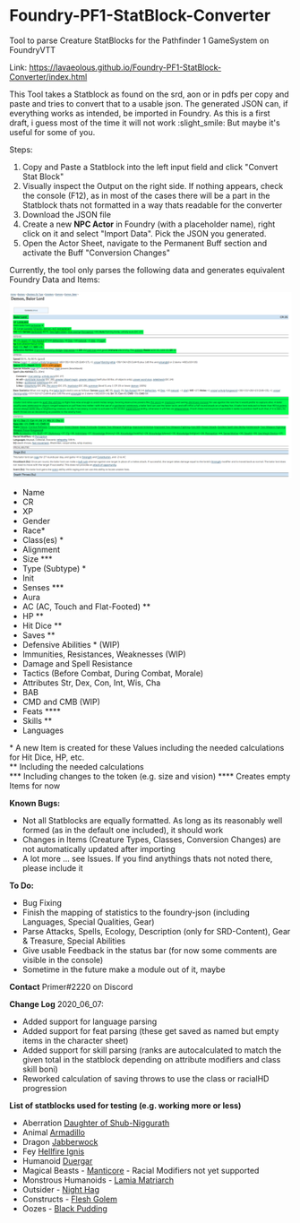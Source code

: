 # Foundry-PF1-StatBlock-Converter
Tool to parse Creature StatBlocks for the Pathfinder 1 GameSystem on FoundryVTT

Link: https://lavaeolous.github.io/Foundry-PF1-StatBlock-Converter/index.html

This Tool takes a Statblock as found on the srd, aon or in pdfs per copy and paste and tries to convert that to a usable json. The generated JSON can, if everything works as intended, be imported in Foundry. As this is a first draft, i guess most of the time it will not work :slight_smile: But maybe it's useful for some of you.

Steps:
1. Copy and Paste a Statblock into the left input field and click "Convert Stat Block"
2. Visually inspect the Output on the right side. If nothing appears, check the console (F12), as in most of the cases there will be a part in the Statblock thats not formatted in a way thats readable for the converter
3. Download the JSON file
4. Create a new **NPC Actor** in Foundry (with a placeholder name), right click on it and select "Import Data". Pick the JSON you generated.
5. Open the Actor Sheet, navigate to the Permanent Buff section and activate  the Buff "Conversion Changes"

Currently, the tool only parses the following data and generates equivalent Foundry Data and Items:

![Status Image](/assets/images/status.png)

*  Name
*  CR
*  XP
*  Gender
*  Race*
*  Class(es) *
*  Alignment
*  Size ***
*  Type (Subtype) *
*  Init
*  Senses ***
*  Aura
*  AC (AC, Touch and Flat-Footed) **
*  HP **
*  Hit Dice **
*  Saves **
*  Defensive Abilities * (WIP)
*  Immunities, Resistances, Weaknesses (WIP)
*  Damage and Spell Resistance
*  Tactics (Before Combat, During Combat, Morale)
*  Attributes Str, Dex, Con, Int, Wis, Cha
*  BAB
*  CMD and CMB (WIP)
*  Feats ****
*  Skills **
*  Languages


\* A new Item is created for these Values including the needed calculations for Hit Dice, HP, etc.  
\*\* Including the needed calculations  
\*\*\* Including changes to the token (e.g. size and vision)
\*\*\*\* Creates empty Items for now


**Known Bugs:**
*  Not all Statblocks are equally formatted. As long as its reasonably well formed (as in the default one included), it should work
*  Changes in Items (Creature Types, Classes, Conversion Changes) are not automatically updated after importing
*  A lot more ... see Issues. If you find anythings thats not noted there, please include it


**To Do:**
*  Bug Fixing
*  Finish the mapping of statistics to the foundry-json (including Languages, Special Qualities, Gear)
*  Parse Attacks, Spells, Ecology, Description (only for SRD-Content), Gear & Treasure, Special Abilities
*  Give usable Feedback in the status bar (for now some comments are visible in the console)
*  Sometime in the future make a module out of it, maybe

**Contact**
Primer#2220 on Discord


**Change Log**
2020_06_07:
*  Added support for language parsing
*  Added support for feat parsing (these get saved as named but empty items in the character sheet)
*  Added support for skill parsing (ranks are autocalculated to match the given total in the statblock depending on attribute modifiers and class skill boni)
*  Reworked calculation of saving throws to use the class or racialHD progression


**List of statblocks used for testing (e.g. working more or less)**
*  Aberration [Daughter of Shub-Niggurath](https://www.d20pfsrd.com/bestiary/monster-listings/aberrations/daughter-of-shub-niggurath)
*  Animal [Armadillo](https://www.d20pfsrd.com/bestiary/monster-listings/animals/armadillo/)
*  Dragon [Jabberwock](https://www.d20pfsrd.com/bestiary/monster-listings/dragons/jabberwock/)
*  Fey [Hellfire Ignis](https://www.aonprd.com/MonsterDisplay.aspx?ItemName=Hellfire%20Ignis)
*  Humanoid [Duergar](https://www.d20pfsrd.com/bestiary/monster-listings/humanoids/duergar/)
*  Magical Beasts - [Manticore](https://www.d20pfsrd.com/bestiary/monster-listings/magical-beasts/manticore) - Racial Modifiers not yet supported
*  Monstrous Humanoids - [Lamia Matriarch](https://www.aonprd.com/MonsterDisplay.aspx?ItemName=Lamia%20Matriarch)
*  Outsider - [Night Hag](https://www.aonprd.com/MonsterDisplay.aspx?ItemName=Night%20Hag)
*  Constructs - [Flesh Golem](https://www.aonprd.com/MonsterDisplay.aspx?ItemName=Flesh%20Golem)
*  Oozes - [Black Pudding](https://www.d20pfsrd.com/bestiary/monster-listings/oozes/pudding-black/)